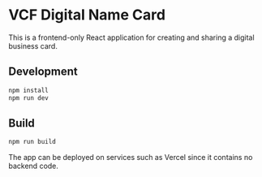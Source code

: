 # VCF Digital Name Card

This is a frontend-only React application for creating and sharing a digital business card.

## Development

```bash
npm install
npm run dev
```

## Build

```bash
npm run build
```

The app can be deployed on services such as Vercel since it contains no backend code.
